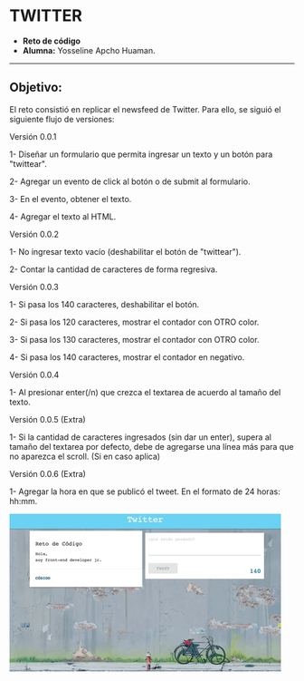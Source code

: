 # TWITTER


* **Reto de código**
* **Alumna:** Yosseline Apcho Huaman.

***

## Objetivo:

El reto consistió en  replicar el newsfeed de Twitter. Para ello, se siguió el siguiente flujo de versiones:

Versión 0.0.1

1- Diseñar un formulario que permita ingresar un texto y un botón para "twittear".

2- Agregar un evento de click al botón o de submit al formulario.

3- En el evento, obtener el texto.

4- Agregar el texto al HTML.

Versión 0.0.2

1- No ingresar texto vacío (deshabilitar el botón de "twittear").

2- Contar la cantidad de caracteres de forma regresiva.

Versión 0.0.3

1- Si pasa los 140 caracteres, deshabilitar el botón.

2- Si pasa los 120 caracteres, mostrar el contador con OTRO color.

3- Si pasa los 130 caracteres, mostrar el contador con OTRO color.

4- Si pasa los 140 caracteres, mostrar el contador en negativo.

Versión 0.0.4

1- Al presionar enter(/n) que crezca el textarea de acuerdo al tamaño del texto.

Versión 0.0.5 (Extra)

1- Si la cantidad de caracteres ingresados (sin dar un enter), supera al tamaño del textarea por defecto, debe de agregarse una línea más para que no aparezca el scroll. (Si en caso aplica)

Versión 0.0.6 (Extra)

1- Agregar la hora en que se publicó el tweet. En el formato de 24 horas: hh:mm.

![TWITTER](assets/imgs/twitter.gif)
